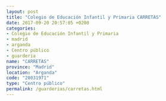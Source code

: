 ```yaml
---
layout: post
title: "Colegio de Educación Infantil y Primaria CARRETAS"
date: 2017-09-20 20:57:05 +0200
categories:
- Colegio de Educación Infantil y Primaria
- madrid
- arganda
- Centro público
- guarderia
name: "CARRETAS"
province: "Madrid"
location: "Arganda"
code: "28031971"
type: "Centro público"
permalink: /guarderias/carretas.html
---
```

